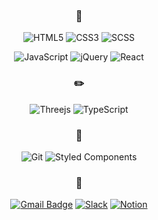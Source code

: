 <div align="center">

<!--
<img src="https://media.giphy.com/media/M9gbBd9nbDrOTu1Mqx/giphy.gif" width="100"/>
-->

<!--
[![Typing SVG](https://readme-typing-svg.herokuapp.com?size=21&color=F7E2F5&center=true&vCenter=true&lines=Hi+%F0%9F%90%A5+I'm+seo-minjeong)](https://git.io/typing-svg)
-->

<!--
**seo-minjeong/seo-minjeong** is a ✨ _special_ ✨ repository because its `README.md` (this file) appears on your GitHub profile.

Here are some ideas to get you started:

- 🔭 I’m currently working on ...
- 🌱 I’m currently learning ...
- 👯 I’m looking to collaborate on ...
- 🤔 I’m looking for help with ...
- 💬 Ask me about ...
- 📫 How to reach me: ...
- 😄 Pronouns: ...
- ⚡ Fun fact: ...
-->

### 👻
![HTML5](https://img.shields.io/badge/HTML5-E34F26.svg?&style=for-the-badge&logo=HTML5&logoColor=white) ![CSS3](https://img.shields.io/badge/CSS3-1572B6.svg?&style=for-the-badge&logo=CSS3&logoColor=white) ![SCSS](https://img.shields.io/badge/sass-CC6699.svg?&style=for-the-badge&logo=sass&logoColor=white)

![JavaScript](https://img.shields.io/badge/JavaScript-F7DF1E.svg?&style=for-the-badge&logo=JavaScript&logoColor=white) ![jQuery](https://img.shields.io/badge/jquery-%230769AD.svg?style=for-the-badge&logo=jquery&logoColor=white) ![React](https://img.shields.io/badge/React-61DAFB.svg?&style=for-the-badge&logo=React&logoColor=white)
### ✏️ 
![Threejs](https://img.shields.io/badge/threejs-black?style=for-the-badge&logo=three.js&logoColor=white) ![TypeScript](https://img.shields.io/badge/TypeScript-3178C6.svg?&style=for-the-badge&logo=TypeScript&logoColor=white)
### 🚀 
![Git](https://img.shields.io/badge/Git-F05032.svg?&style=for-the-badge&logo=Git&logoColor=white) ![Styled Components](https://img.shields.io/badge/styled--components-DB7093?style=for-the-badge&logo=styled-components&logoColor=white)

### 📝
[![Gmail Badge](https://img.shields.io/badge/Gmail-d14836?style=flat-square&logo=Gmail&logoColor=white&link=mailto:kimsh1691@gmail.com)](mailto:smj12938@gmail.com) [![Slack](https://img.shields.io/badge/Slack-4A154B?style=flat-square&logo=Slack&logoColor=white&link=mailto:rlatngus1691@naver.com)](mailto:rlatngus1691@naver.com) [![Notion](https://img.shields.io/badge/Notion-000000?style=flat-square&logo=Notion&logoColor=white&link=mailto:smj1293@naver.com)](mailto:smj1293@naver.com) <!--[![Velog's GitHub stats](https://img.shields.io/badge/-velog-12b886?style=round-square&logo=Vimeo&logoColor=white&link=https://velog.io/@eugenie8/)](https://velog.io/@seo-minjeong) -->

<!--
![](http://github-profile-summary-cards.vercel.app/api/cards/repos-per-language?username=seo-minjeong&theme=tokyonight)![](http://github-profile-summary-cards.vercel.app/api/cards/stats?username=seo-minjeong&theme=tokyonight) -->

</div>
